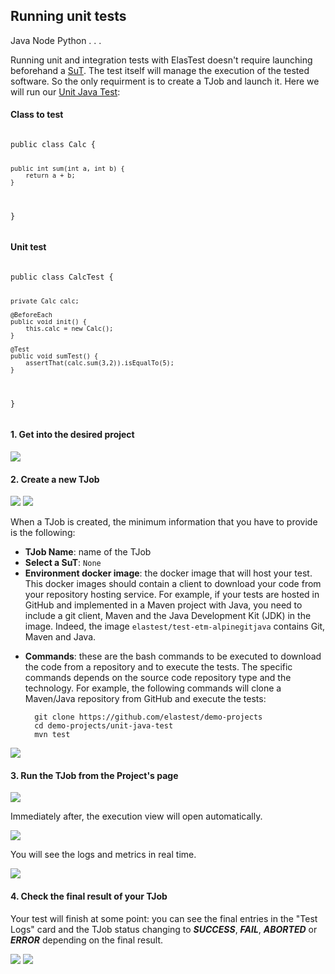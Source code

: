 <div class="range range-xs-left">
<div class="cell-xs-10 cell-lg-6 text-md-left inset-md-right-80 cell-lg-push-1 offset-top-50 offset-lg-top-0">
<h2 id="content" class="h1">Running unit tests</h2>
<div class="offset-top-30 offset-md-top-50">
</div>
</div>
</div>

<div class="badges-menu">
    <span class="badge badge-default my-badge selected">Java</span>
    <span class="badge badge-default my-badge my-badge-disabled">Node</span>
    <span class="badge badge-default my-badge my-badge-disabled">Python</span>
    <span class="badge badge-default my-badge my-badge-disabled">. . .</span>
</div>

Running unit and integration tests with ElasTest doesn't require launching beforehand a [SuT](/fundamentals/core-concepts/). The test itself will manage the execution of the tested software. So the only requirment is to create a TJob and launch it. Here we will run our [Unit Java Test](https://github.com/elastest/demo-projects/tree/master/unit-java-test):

<div class="row">
<div class="col-md-6">
<h4>Class to test</h4>
<pre>
<code class="java">
public class Calc {

    public int sum(int a, int b) {
        return a + b;
    }

}
</code>
</pre>

</div>
<div class="col-md-6">
<h4>Unit test</h4>
<pre>
<code class="java">
public class CalcTest {

    private Calc calc;

    @BeforeEach
    public void init() {
        this.calc = new Calc();
    }

    @Test
    public void sumTest() {
        assertThat(calc.sum(3,2)).isEqualTo(5);
    }

}
</code>
</pre>
</div>
</div>

<h4 class="holder-subtitle link-top">1. Get into the desired project</h4>

<div class="docs-gallery inline-block">
    <a data-fancybox="gallery-1" href="/docs/testing/images/1.png"><img class="img-responsive img-wellcome" src="/docs/testing/images/1.png"/></a>
</div>

<h4 class="holder-subtitle link-top">2. Create a new TJob</h4>

<div class="docs-gallery inline-block">
    <a data-fancybox="gallery-2" href="/docs/testing/images/2.png"><img class="img-responsive img-wellcome" src="/docs/testing/images/2.png"/></a>
    <a data-fancybox="gallery-2" href="/docs/testing/images/3.png"><img class="img-responsive img-wellcome" src="/docs/testing/images/3.png"/></a>
</div>

When a TJob is created, the minimum information that you have to provide is the following:

- **TJob Name**: name of the TJob
- **Select a SuT**: `None`
- **Environment docker image**: the docker image that will host your test. This docker images should contain a client to download your code from your repository hosting service. For example, if your tests are hosted in GitHub and implemented in a Maven project with Java, you need to include a git client, Maven and the Java Development Kit (JDK) in the image. Indeed, the image `elastest/test-etm-alpinegitjava` contains Git, Maven and Java.
<!-- Modify when all images are available for testing with different hostsing services and technologies: Java, Maven, Pyhton, Ruby, Node... -->
- **Commands**: these are the bash commands to be executed to download the code from a repository and to execute the tests. The specific commands depends on the source code repository type and the technology. For example, the following commands will clone a Maven/Java repository from GitHub and execute the tests:

        git clone https://github.com/elastest/demo-projects
        cd demo-projects/unit-java-test
        mvn test


<div class="docs-gallery inline-block">
    <a data-fancybox="gallery-2" href="/docs/testing/images/4.png"><img class="img-responsive img-wellcome" src="/docs/testing/images/4.png"/></a>
</div>

<h4 class="holder-subtitle link-top">3. Run the TJob from the Project's page</h4>

<div class="docs-gallery inline-block">
    <a data-fancybox="gallery-3" href="/docs/testing/images/5.png"><img class="img-responsive img-wellcome" src="/docs/testing/images/5.png"/></a>
</div>

Immediately after, the execution view will open automatically.

<div class="docs-gallery inline-block">
    <a data-fancybox="gallery-3" href="/docs/testing/images/6.png"><img class="img-responsive img-wellcome" src="/docs/testing/images/6.png"/></a>
</div>

You will see the logs and metrics in real time.

<div class="docs-gallery inline-block">
    <a data-fancybox="gallery-3" href="/docs/testing/images/7.png"><img class="img-responsive img-wellcome" src="/docs/testing/images/7.png"/></a>
</div>

<h4 class="holder-subtitle link-top">4. Check the final result of your TJob</h4>

Your test will finish at some point: you can see the final entries in the "Test Logs" card and the TJob status changing to ***SUCCESS***, ***FAIL***, ***ABORTED*** or ***ERROR*** depending on the final result.

<div class="docs-gallery inline-block">
    <a data-fancybox="gallery-4" href="/docs/testing/images/8.png"><img class="img-responsive img-wellcome" src="/docs/testing/images/8.png"/></a>
    <a data-fancybox="gallery-4" href="/docs/testing/images/9.png"><img class="img-responsive img-wellcome" src="/docs/testing/images/9.png"/></a>
</div>

<script src="//code.jquery.com/jquery-3.2.1.min.js"></script>
<link rel="stylesheet" href="https://cdnjs.cloudflare.com/ajax/libs/fancybox/3.2.5/jquery.fancybox.min.css" />
<script src="https://cdnjs.cloudflare.com/ajax/libs/fancybox/3.2.5/jquery.fancybox.min.js"></script>

<script>
var galleries = $('div.docs-gallery');
for (var i = 1; i <= galleries.length; i++) {
    $().fancybox({
    selector : '[data-fancybox="gallery-' + i + '"]',
    infobar : true,
    arrows : false,
    loop: false,
    protect: true,
    transitionEffect: 'slide',
    buttons : [
        'close'
    ],
    clickOutside : 'close',
    clickSlide   : 'close',
  });
}
</script>